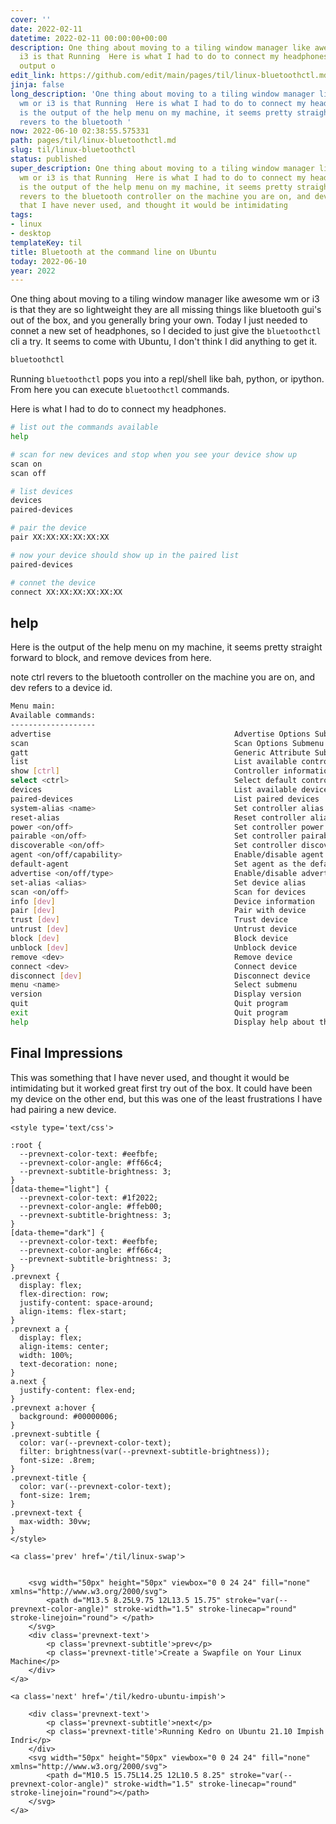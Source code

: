 ```yaml
---
cover: ''
date: 2022-02-11
datetime: 2022-02-11 00:00:00+00:00
description: One thing about moving to a tiling window manager like awesome wm or
  i3 is that Running  Here is what I had to do to connect my headphones. Here is the
  output o
edit_link: https://github.com/edit/main/pages/til/linux-bluetoothctl.md
jinja: false
long_description: 'One thing about moving to a tiling window manager like awesome
  wm or i3 is that Running  Here is what I had to do to connect my headphones. Here
  is the output of the help menu on my machine, it seems pretty straight note ctrl
  revers to the bluetooth '
now: 2022-06-10 02:38:55.575331
path: pages/til/linux-bluetoothctl.md
slug: til/linux-bluetoothctl
status: published
super_description: One thing about moving to a tiling window manager like awesome
  wm or i3 is that Running  Here is what I had to do to connect my headphones. Here
  is the output of the help menu on my machine, it seems pretty straight note ctrl
  revers to the bluetooth controller on the machine you are on, and dev This was something
  that I have never used, and thought it would be intimidating
tags:
- linux
- desktop
templateKey: til
title: Bluetooth at the command line on Ubuntu
today: 2022-06-10
year: 2022
---
```


One thing about moving to a tiling window manager like awesome wm or i3 is that
they are so lightweight they are all missing things like bluetooth gui's out of
the box, and you generally bring your own.  Today I just needed to connet a new
set of headphones, so I decided to just give the `bluetoothctl` cli a try.  It
seems to come with Ubuntu, I don't think I did anything to get it.

``` bash
bluetoothctl
```

Running `bluetoothctl` pops you into a repl/shell like bah, python, or ipython.
From here you can execute `bluetoothctl` commands.


Here is what I had to do to connect my headphones.

``` bash
# list out the commands available
help

# scan for new devices and stop when you see your device show up
scan on
scan off

# list devices
devices
paired-devices

# pair the device
pair XX:XX:XX:XX:XX:XX

# now your device should show up in the paired list
paired-devices

# connet the device
connect XX:XX:XX:XX:XX:XX
```

## help

Here is the output of the help menu on my machine, it seems pretty straight
forward to block, and remove devices from here.

note ctrl revers to the bluetooth controller on the machine you are on, and dev
refers to a device id.

``` bash
Menu main:
Available commands:
-------------------
advertise                                         Advertise Options Submenu
scan                                              Scan Options Submenu
gatt                                              Generic Attribute Submenu
list                                              List available controllers
show [ctrl]                                       Controller information
select <ctrl>                                     Select default controller
devices                                           List available devices
paired-devices                                    List paired devices
system-alias <name>                               Set controller alias
reset-alias                                       Reset controller alias
power <on/off>                                    Set controller power
pairable <on/off>                                 Set controller pairable mode
discoverable <on/off>                             Set controller discoverable mode
agent <on/off/capability>                         Enable/disable agent with given capability
default-agent                                     Set agent as the default one
advertise <on/off/type>                           Enable/disable advertising with given type
set-alias <alias>                                 Set device alias
scan <on/off>                                     Scan for devices
info [dev]                                        Device information
pair [dev]                                        Pair with device
trust [dev]                                       Trust device
untrust [dev]                                     Untrust device
block [dev]                                       Block device
unblock [dev]                                     Unblock device
remove <dev>                                      Remove device
connect <dev>                                     Connect device
disconnect [dev]                                  Disconnect device
menu <name>                                       Select submenu
version                                           Display version
quit                                              Quit program
exit                                              Quit program
help                                              Display help about this program
```

## Final Impressions

This was something that I have never used, and thought it would be intimidating
but it worked great first try out of the box.  It could have been my device on
the other end, but this was one of the least frustrations I have had pairing a
new device.
<div class='prevnext'>

    <style type='text/css'>

    :root {
      --prevnext-color-text: #eefbfe;
      --prevnext-color-angle: #ff66c4;
      --prevnext-subtitle-brightness: 3;
    }
    [data-theme="light"] {
      --prevnext-color-text: #1f2022;
      --prevnext-color-angle: #ffeb00;
      --prevnext-subtitle-brightness: 3;
    }
    [data-theme="dark"] {
      --prevnext-color-text: #eefbfe;
      --prevnext-color-angle: #ff66c4;
      --prevnext-subtitle-brightness: 3;
    }
    .prevnext {
      display: flex;
      flex-direction: row;
      justify-content: space-around;
      align-items: flex-start;
    }
    .prevnext a {
      display: flex;
      align-items: center;
      width: 100%;
      text-decoration: none;
    }
    a.next {
      justify-content: flex-end;
    }
    .prevnext a:hover {
      background: #00000006;
    }
    .prevnext-subtitle {
      color: var(--prevnext-color-text);
      filter: brightness(var(--prevnext-subtitle-brightness));
      font-size: .8rem;
    }
    .prevnext-title {
      color: var(--prevnext-color-text);
      font-size: 1rem;
    }
    .prevnext-text {
      max-width: 30vw;
    }
    </style>
    
    <a class='prev' href='/til/linux-swap'>
    

        <svg width="50px" height="50px" viewbox="0 0 24 24" fill="none" xmlns="http://www.w3.org/2000/svg">
            <path d="M13.5 8.25L9.75 12L13.5 15.75" stroke="var(--prevnext-color-angle)" stroke-width="1.5" stroke-linecap="round" stroke-linejoin="round"> </path>
        </svg>
        <div class='prevnext-text'>
            <p class='prevnext-subtitle'>prev</p>
            <p class='prevnext-title'>Create a Swapfile on Your Linux Machine</p>
        </div>
    </a>
    
    <a class='next' href='/til/kedro-ubuntu-impish'>
    
        <div class='prevnext-text'>
            <p class='prevnext-subtitle'>next</p>
            <p class='prevnext-title'>Running Kedro on Ubuntu 21.10 Impish Indri</p>
        </div>
        <svg width="50px" height="50px" viewbox="0 0 24 24" fill="none" xmlns="http://www.w3.org/2000/svg">
            <path d="M10.5 15.75L14.25 12L10.5 8.25" stroke="var(--prevnext-color-angle)" stroke-width="1.5" stroke-linecap="round" stroke-linejoin="round"></path>
        </svg>
    </a>
  </div>